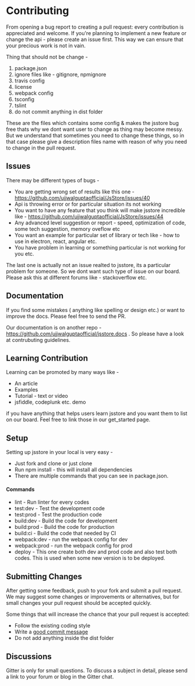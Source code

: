 # Contributing

From opening a bug report to creating a pull request: every contribution is appreciated and welcome. If you're planning to implement a new feature or change the api - please create an issue first. This way we can ensure that your precious work is not in vain.

Thing that should not be change - 

1. package.json
2. ignore files like - gitignore, npmignore
3. travis config
4. license
5. webpack config
6. tsconfig
7. tslint 
8. do not commit anything in dist folder        

These are the files which contains some config & makes the jsstore bug free thats why we dont want user to change as thing may become messy. But we understand that sometimes you need to change these things, so in that case please give a description files name with reason of why you need to change in the pull request.

## Issues

There may be different types of bugs - 

* You are getting wrong set of results like this one - https://github.com/ujjwalguptaofficial/JsStore/issues/40
* Api is throwing error or for particular situation its not working
* You want to have any feature that you think will make jsstore incredible like - https://github.com/ujjwalguptaofficial/JsStore/issues/44
* Any advanced level suggestion or report - speed, optimization of code, some tech suggestion, memory oveflow etc
* You want an example for particular set of library or tech like - how to use in electron, react, angular etc.
* You have problem in learning or something particular is not working for you etc.

The last one is actually not an issue realted to jsstore, its a particular problem for someone. So we dont want such type of issue on our board. Please ask this at different forums like - stackoverflow etc.

## Documentation

If you find some mistakes ( anything like spelling or design etc.) or want to improve the docs. Please feel free to send the PR. 

Our documentation is on another repo - https://github.com/ujjwalguptaofficial/jsstore.docs . So please have a look at contrubuting guidelines.

## Learning Contribution

Learning can be promoted by many ways like - 

* An article
* Examples
* Tutorial - text or video
* jsfiddle, codeplunk etc. demo

if you have anything that helps users learn jsstore and you want them to list on our board. Feel free to link those in our get_started page.

## Setup

Setting up jsstore in your local is very easy - 

* Just fork and clone or just clone
* Run npm install - this will install all dependencies
* There are multiple commands that you can see in package.json.

#### Commands

* lint - Run linter for every codes
* test:dev - Test the development code
* test:prod - Test the production code
* build:dev - Build the code for development
* build:prod - Build the code for production
* build:ci - Build the code that needed by CI
* webpack:dev - run the webpack config for dev
* webpack:prod - run the webpack config for prod
* deploy - This one create both dev and prod code and also test both codes. This is used when some new version is to be deployed.   

## Submitting Changes

After getting some feedback, push to your fork and submit a pull request. We
may suggest some changes or improvements or alternatives, but for small changes
your pull request should be accepted quickly.

Some things that will increase the chance that your pull request is accepted:

* Follow the existing coding style
* Write a [good commit message](http://tbaggery.com/2008/04/19/a-note-about-git-commit-messages.html)
* Do not add anything inside the dist folder

## Discussions

Gitter is only for small questions. To discuss a subject in detail, please send a link to your forum or blog in the Gitter chat.